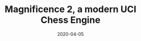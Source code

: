 ---
title: "Magnificence 2, a modern UCI Chess Engine"
cover: "./magnificence-2-cover.jpg"
date: "2020-04-05"
category: "tech"
tags:
    - c++
    - chess
    - machine-learning
    - games
    - pinned
description: "A modern UCI Chess Engine implemented in C++. It has an estimated ELO rating of ~2000 ELO."
aim: "The aim of this project was to experiment with various machine learning techniques in relation to game tree search. It was also to improve on the general chess engine foundations laid by Magnificence 1."
github: "https://github.com/Latiang/magnificence-2-chess"
authors: "William Sandström and Harald Bjurulf"
---